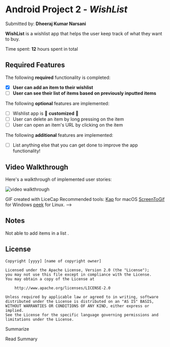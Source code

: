 # Android Project 2 - *WishList*

Submitted by: **Dheeraj Kumar Narsani**

**WishList** is a wishlist app that helps the user keep track of what they want to buy.

Time spent: **12** hours spent in total

## Required Features

The following **required** functionality is completed:

- [x] **User can add an item to their wishlist**
- [ ] **User can see their list of items based on previously inputted items**

The following **optional** features are implemented:

- [ ] Wishlist app is 🎨 **customized** 🎨
- [ ] User can delete an item by long pressing on the item
- [ ] User can open an item's URL by clicking on the item

The following **additional** features are implemented:

* [ ] List anything else that you can get done to improve the app functionality!

## Video Walkthrough

Here's a walkthrough of implemented user stories:

<img src='project2.gif' title='video walkthrough' width='' alt='video walkthrough' />


GIF created with LiceCap
 Recommended tools:
[Kap](https://getkap.co/) for macOS
[ScreenToGif](https://www.screentogif.com/) for Windows
[peek](https://github.com/phw/peek) for Linux. -->

## Notes

Not able to add items in a list .

## License

    Copyright [yyyy] [name of copyright owner]

    Licensed under the Apache License, Version 2.0 (the "License");
    you may not use this file except in compliance with the License.
    You may obtain a copy of the License at

        http://www.apache.org/licenses/LICENSE-2.0

    Unless required by applicable law or agreed to in writing, software
    distributed under the License is distributed on an "AS IS" BASIS,
    WITHOUT WARRANTIES OR CONDITIONS OF ANY KIND, either express or implied.
    See the License for the specific language governing permissions and
    limitations under the License.

Summarize

Read Summary

